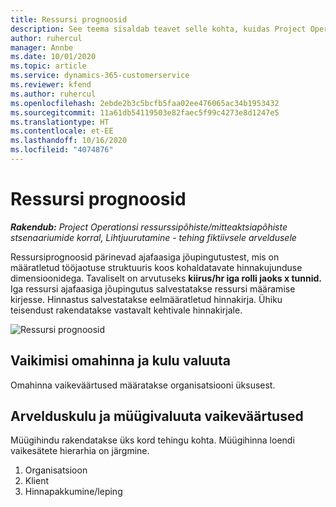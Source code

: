 ```yaml
---
title: Ressursi prognoosid
description: See teema sisaldab teavet selle kohta, kuidas Project Operationsis ressursiprognoose arvutatakse.
author: ruhercul
manager: Annbe
ms.date: 10/01/2020
ms.topic: article
ms.service: dynamics-365-customerservice
ms.reviewer: kfend
ms.author: ruhercul
ms.openlocfilehash: 2ebde2b3c5bcfb5faa02ee476065ac34b1953432
ms.sourcegitcommit: 11a61db54119503e82faec5f99c4273e8d1247e5
ms.translationtype: HT
ms.contentlocale: et-EE
ms.lasthandoff: 10/16/2020
ms.locfileid: "4074876"
---
```

# <a name="resource-estimates"></a>Ressursi prognoosid

_**Rakendub:** Project Operationsi ressurssipõhiste/mitteaktsiapõhiste stsenaariumide korral,  Lihtjuurutamine - tehing fiktiivsele arveldusele_

Ressursiprognoosid pärinevad ajafaasiga jõupingutustest, mis on määratletud tööjaotuse struktuuris koos kohaldatavate hinnakujunduse dimensioonidega. Tavaliselt on arvutuseks **kiirus/hr iga rolli jaoks x tunnid.** Iga ressursi ajafaasiga jõupingutus salvestatakse ressursi määramise kirjesse. Hinnastus salvestatakse eelmääratletud hinnakirja. Ühiku teisendust rakendatakse vastavalt kehtivale hinnakirjale.

![Ressursi prognoosid](./media/navigation12.png)

## <a name="default-cost-price-and-cost-currency"></a>Vaikimisi omahinna ja kulu valuuta

Omahinna vaikeväärtused määratakse organisatsiooni üksusest.

## <a name="default-bill-rate-and-sales-currency"></a>Arvelduskulu ja müügivaluuta vaikeväärtused

Müügihindu rakendatakse üks kord tehingu kohta. Müügihinna loendi vaikesätete hierarhia on järgmine.

1. Organisatsioon
2. Klient
3. Hinnapakkumine/leping
